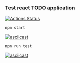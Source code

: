### Test react TODO application
[![Actions Status](https://github.com/dmjcomdem/frontend-testing-react-project-lvl2/workflows/hexlet-check/badge.svg)](https://github.com/dmjcomdem/frontend-testing-react-project-lvl2/actions)

`npm start`

[![asciicast](https://asciinema.org/a/419865.svg)](https://asciinema.org/a/419865)


`npm run test`

[![asciicast](https://asciinema.org/a/419864.svg)](https://asciinema.org/a/419864)